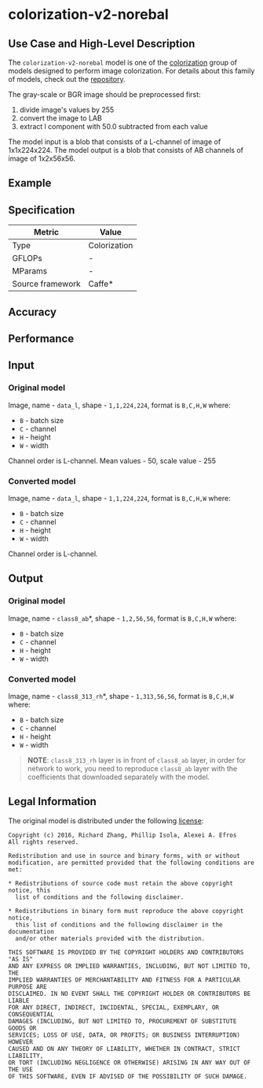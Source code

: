 # colorization-v2-norebal

## Use Case and High-Level Description

The `colorization-v2-norebal` model is one of the [colorization](https://arxiv.org/pdf/1603.08511)
group of models designed to perform image colorization. For details
about this family of models, check out the [repository](https://github.com/richzhang/colorization).

The gray-scale or BGR image should be preprocessed first:
1) divide image's values by 255
2) convert the image to LAB
3) extract l component with 50.0 subtracted from each value

The model input is a blob that consists of a L-channel of image of 1x1x224x224.
The model output is a blob that consists of AB channels of image of 1x2x56x56.

## Example

## Specification

| Metric            | Value         |
|-------------------|---------------|
| Type              | Colorization  |
| GFLOPs            | -             |
| MParams           | -             |
| Source framework  | Caffe\*       |

## Accuracy

## Performance

## Input

### Original model

Image, name - `data_l`,  shape - `1,1,224,224`, format is `B,C,H,W` where:

- `B` - batch size
- `C` - channel
- `H` - height
- `W` - width

Channel order is L-channel.
Mean values - 50, scale value - 255

### Converted model

Image, name - `data_l`,  shape - `1,1,224,224`, format is `B,C,H,W` where:

- `B` - batch size
- `C` - channel
- `H` - height
- `W` - width

Channel order is L-channel.

## Output


### Original model

Image, name - `class8_ab`\*,  shape - `1,2,56,56`, format is `B,C,H,W` where:

- `B` - batch size
- `C` - channel
- `H` - height
- `W` - width

### Converted model

Image, name - `class8_313_rh`\*,  shape - `1,313,56,56`, format is `B,C,H,W` where:

- `B` - batch size
- `C` - channel
- `H` - height
- `W` - width

> **NOTE**: `class8_313_rh` layer is in front of `class8_ab` layer,
in order for network to work,
you need to reproduce `class8_ab` layer with the coefficients that
downloaded separately with the model.

## Legal Information
The original model is distributed under the following
[license](https://raw.githubusercontent.com/richzhang/colorization/master/LICENSE):

```
Copyright (c) 2016, Richard Zhang, Phillip Isola, Alexei A. Efros
All rights reserved.

Redistribution and use in source and binary forms, with or without
modification, are permitted provided that the following conditions are met:

* Redistributions of source code must retain the above copyright notice, this
  list of conditions and the following disclaimer.

* Redistributions in binary form must reproduce the above copyright notice,
  this list of conditions and the following disclaimer in the documentation
  and/or other materials provided with the distribution.

THIS SOFTWARE IS PROVIDED BY THE COPYRIGHT HOLDERS AND CONTRIBUTORS "AS IS"
AND ANY EXPRESS OR IMPLIED WARRANTIES, INCLUDING, BUT NOT LIMITED TO, THE
IMPLIED WARRANTIES OF MERCHANTABILITY AND FITNESS FOR A PARTICULAR PURPOSE ARE
DISCLAIMED. IN NO EVENT SHALL THE COPYRIGHT HOLDER OR CONTRIBUTORS BE LIABLE
FOR ANY DIRECT, INDIRECT, INCIDENTAL, SPECIAL, EXEMPLARY, OR CONSEQUENTIAL
DAMAGES (INCLUDING, BUT NOT LIMITED TO, PROCUREMENT OF SUBSTITUTE GOODS OR
SERVICES; LOSS OF USE, DATA, OR PROFITS; OR BUSINESS INTERRUPTION) HOWEVER
CAUSED AND ON ANY THEORY OF LIABILITY, WHETHER IN CONTRACT, STRICT LIABILITY,
OR TORT (INCLUDING NEGLIGENCE OR OTHERWISE) ARISING IN ANY WAY OUT OF THE USE
OF THIS SOFTWARE, EVEN IF ADVISED OF THE POSSIBILITY OF SUCH DAMAGE.
```
